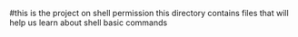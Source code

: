 #this is the project on shell permission 
this directory contains files that will help us learn about shell basic commands 
